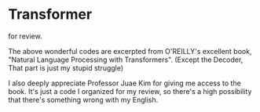 # Transformer
for review.

The above wonderful codes are excerpted from O'REILLY's excellent book, "Natural Language Processing with Transformers".
(Except the Decoder, That part is just my stupid struggle)

I also deeply appreciate Professor Juae Kim for giving me access to the book.
It's just a code I organized for my review, so there's a high possibility that there's something wrong with my English.
